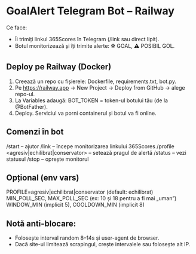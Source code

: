GoalAlert Telegram Bot – Railway
=================================

Ce face:
- Îi trimiți linkul 365Scores în Telegram (/link <URL> sau direct lipit).
- Botul monitorizează și îți trimite alerte: ⚽ GOAL, ⚠️ POSIBIL GOL.

Deploy pe Railway (Docker)
--------------------------
1) Creează un repo cu fișierele: Dockerfile, requirements.txt, bot.py.
2) Pe https://railway.app → New Project → Deploy from GitHub → alege repo-ul.
3) La Variables adaugă: BOT_TOKEN = token-ul botului tău (de la @BotFather).
4) Deploy. Serviciul va porni containerul și botul va fi online.

Comenzi în bot
--------------
/start – ajutor
/link <URL> – începe monitorizarea linkului 365Scores
/profile <agresiv|echilibrat|conservator> – setează pragul de alertă
/status – vezi statusul
/stop – oprește monitorul

Opțional (env vars)
-------------------
PROFILE=agresiv|echilibrat|conservator (default: echilibrat)
MIN_POLL_SEC, MAX_POLL_SEC (ex: 10 și 18 pentru a fi mai „uman”)
WINDOW_MIN (implicit 5), COOLDOWN_MIN (implicit 8)

Notă anti-blocare:
------------------
- Folosește interval random 8–14s și user-agent de browser.
- Dacă site-ul limitează scrapingul, crește intervalele sau folosește alt IP.

